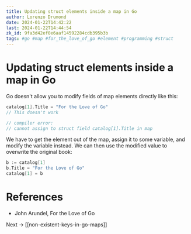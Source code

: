 ```yaml
---
title: Updating struct elements inside a map in Go
author: Lorenzo Drumond
date: 2024-01-22T14:42:22
last: 2024-01-22T14:44:54
zk_id: 9fa3d42ef0e6aaf14592284cdb395b3b
tags: #go #map #for_the_love_of_go #element #programming #struct
---
```



# Updating struct elements inside a map in Go
Go doesn't allow you to modify fields of map elements directly like this:
```go
catalog[1].Title = "For the Love of Go"
// This doesn't work

// compiler error:
// cannot assign to struct field catalog[1].Title in map
```

We have to get the element out of the map, assign it to some variable, and modify the variable instead. We can then use the modified value to overwrite the original book:
```go
b := catalog[1]
b.Title = "For the Love of Go"
catalog[1] = b
```

# References
- John Arundel, For the Love of Go

Next -> [[non-existent-keys-in-go-maps]]
